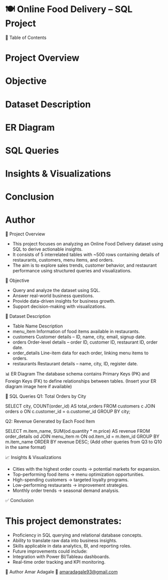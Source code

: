 # 🍽️ Online Food Delivery – SQL Project

📌 Table of Contents
# Project Overview
# Objective
# Dataset Description
# ER Diagram
# SQL Queries
# Insights & Visualizations
# Conclusion
# Author

📌 Project Overview
- This project focuses on analyzing an Online Food Delivery dataset using SQL to derive actionable insights.
- It consists of 5 interrelated tables with ~500 rows containing details of restaurants, customers, menu items, and orders.
- The aim is to explore sales trends, customer behavior, and restaurant performance using structured queries and visualizations.

🎯 Objective
- Query and analyze the dataset using SQL.
- Answer real-world business questions.
- Provide data-driven insights for business growth.
- Support decision-making with visualizations.

📂 Dataset Description
- Table Name	Description
- menu_item	Information of food items available in restaurants.
- customers	Customer details – ID, name, city, email, signup date.
- orders	Order-level details – order ID, customer ID, restaurant ID, order date.
- order_details	Line-item data for each order, linking menu items to orders.
- restaurants	Restaurant details – name, city, ID, register date.

📊 ER Diagram
The database schema contains Primary Keys (PK) and Foreign Keys (FK) to define relationships between tables.
(Insert your ER diagram image here if available)

📝 SQL Queries
Q1: Total Orders by City

SELECT city, COUNT(order_id) AS total_orders
FROM customers c
JOIN orders o ON c.customer_id = o.customer_id
GROUP BY city;

Q2: Revenue Generated by Each Food Item

SELECT m.item_name, SUM(od.quantity * m.price) AS revenue
FROM order_details od
JOIN menu_item m ON od.item_id = m.item_id
GROUP BY m.item_name
ORDER BY revenue DESC;
(Add other queries from Q3 to Q10 in the same format)

📈 Insights & Visualizations

- Cities with the highest order counts → potential markets for expansion.
- Top-performing food items → menu optimization opportunities.
- High-spending customers → targeted loyalty programs.
- Low-performing restaurants → improvement strategies.
- Monthly order trends → seasonal demand analysis.

✅ Conclusion

# This project demonstrates:
- Proficiency in SQL querying and relational database concepts.
- Ability to translate raw data into business insights.
- Skills applicable in data analytics, BI, and reporting roles.
- Future improvements could include:
- Integration with Power BI/Tableau dashboards.
- Real-time order tracking and KPI monitoring.

👤 Author
Amar Adagale
📧 amaradagale93@gmail.com

